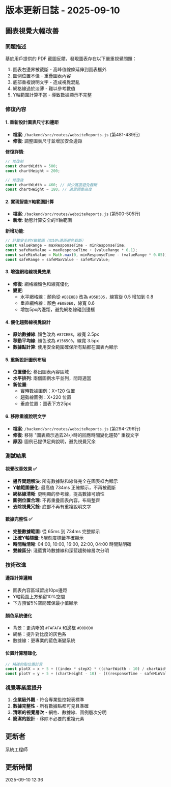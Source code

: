 # 版本更新日誌 - 2025-09-10

## 圖表視覺大幅改善

### 問題描述
基於用戶提供的 PDF 截圖反饋，發現圖表存在以下嚴重視覺問題：
1. 圖表右邊界被截斷 - 高峰值線條延伸到圖表框外
2. 圖例位置不佳 - 重疊圖表內容
3. 底部重複說明文字 - 造成視覺混亂
4. 網格線過於淡薄 - 難以參考數值
5. Y軸範圍計算不當 - 導致數據顯示不完整

### 修復內容

#### 1. 重新設計圖表尺寸和邊距
- **檔案**: `/backend/src/routes/websiteReports.js` (第481-489行)
- **修復**: 調整圖表尺寸並增加安全邊距

**修復詳情**:
```javascript
// 修復前
const chartWidth = 500;
const chartHeight = 200;

// 修復後  
const chartWidth = 460; // 減少寬度避免截斷
const chartHeight = 180; // 適當調整高度
```

#### 2. 實現智能Y軸範圍計算
- **檔案**: `/backend/src/routes/websiteReports.js` (第500-505行)
- **新增**: 動態計算安全的Y軸範圍

**新增功能**:
```javascript
// 計算安全的Y軸範圍（加10%邊距避免截斷）
const valueRange = maxResponseTime - minResponseTime;
const safeMaxValue = maxResponseTime + (valueRange * 0.1);
const safeMinValue = Math.max(0, minResponseTime - (valueRange * 0.05));
const safeRange = safeMaxValue - safeMinValue;
```

#### 3. 增強網格線視覺效果
- **修復**: 網格線顏色和線寬優化
- **變更**:
  - 水平網格線：顏色從 `#E8E8E8` 改為 `#D5D5D5`，線寬從 0.5 增加到 0.8
  - 垂直網格線：顏色 `#E0E0E0`，線寬 0.6
  - 增加5px內邊距，避免網格線碰到邊框

#### 4. 優化趨勢線視覺設計
- **原始數據線**: 顏色改為 `#87CEEB`，線寬 2.5px
- **移動平均線**: 顏色改為 `#1565C0`，線寬 3.5px
- **數據點計算**: 使用安全範圍確保所有點都在圖表內顯示

#### 5. 重新設計圖例布局
- **位置優化**: 移出圖表內容區域
- **水平排列**: 兩個圖例水平並列，間距適當
- **新位置**:
  - 實時數據圖例：X+120 位置
  - 趨勢線圖例：X+220 位置
  - 垂直位置：圖表下方25px

#### 6. 移除重複說明文字
- **檔案**: `/backend/src/routes/websiteReports.js` (第294-296行)
- **修復**: 移除 "圖表顯示過去24小時的回應時間變化趨勢" 重複文字
- **原因**: 圖例已提供足夠說明，避免視覺冗余

### 測試結果

#### 視覺改善效果 ✅
- **邊界問題解決**: 所有數據點和線條完全在圖表框內顯示
- **Y軸範圍優化**: 最高值 734ms 正確顯示，不再被截斷
- **網格線清晰**: 更明顯的參考線，提高數據可讀性
- **圖例位置合理**: 不再重疊圖表內容，布局整齊
- **去除視覺冗餘**: 底部不再有重複說明文字

#### 數據完整性 ✅
- **完整數據範圍**: 從 65ms 到 734ms 完整顯示
- **正確Y軸標籤**: 5層刻度標籤準確顯示
- **時間軸清晰**: 04:00, 10:00, 16:00, 22:00, 04:00 時間點明確
- **雙線區分**: 淺藍實時數據線和深藍趨勢線層次分明

### 技術改進

#### 邊距計算邏輯
- 圖表內容區域留出10px邊距
- Y軸範圍上方預留10%空間
- 下方預留5%空間確保最小值顯示

#### 顏色系統優化
- 背景：更清晰的 `#FAFAFA` 和邊框 `#D0D0D0`
- 網格：提升對比度的灰色系
- 數據線：更專業的藍色漸變系統

#### 位置計算精確化
```javascript
// 精確的點位置計算
const plotX = x + 5 + ((index * stepX) * ((chartWidth - 10) / chartWidth));
const plotY = y + 5 + (chartHeight - 10) - (((responseTime - safeMinValue) / safeRange) * (chartHeight - 10));
```

### 視覺專業度提升
1. **企業級外觀** - 符合專業監控報表標準
2. **數據完整性** - 所有數據點都可見且準確
3. **清晰的視覺層次** - 網格、數據線、圖例層次分明
4. **簡潔的設計** - 移除不必要的重複元素

## 更新者
系統工程師

## 更新時間
2025-09-10 12:36